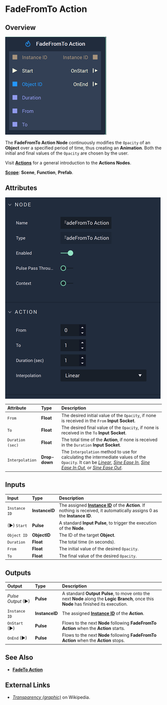 # FadeFromTo Action

## Overview

![The FadeFromTo Action Node.](../../.gitbook/assets/fadefromtoactionnode.png)

The **FadeFromTo Action Node** continuously modifies the `Opacity` of an **Object** over a specified period of time, thus creating an **Animation**. Both the initial and final values of the `Opacity` are chosen by the user.

Visit [**Actions**](README.md) for a general introduction to the **Actions Nodes**.

[**Scope**](../overview.md#scopes): **Scene**, **Function**, **Prefab**.

## Attributes

![The FadeFromTo Action Node Attributes.](../../.gitbook/assets/fadefromtoactionattributes.png)

| Attribute | Type | Description |
| :--- | :--- | :--- |
| `From` | **Float** | The desired initial value of the `Opacity`, if none is received in the `From` **Input Socket**. |
| `To` | **Float** | The desired final value of the `Opacity`, if none is received in the `To` **Input Socket**. |
| `Duration (sec)` | **Float** | The total time of the **Action**, if none is received in the `Duration` **Input Socket**. |
| `Interpolation` | **Drop-down** | The `Interpolation` method to use for calculating the intermediate values of the `Opacity`. It can be [*Linear*](https://en.wikipedia.org/wiki/Linear_interpolation), [*Sine Ease In*](https://easings.net/#easeInSine), [*Sine Ease In Out*](https://easings.net/#easeInOutSine), or [*Sine Ease Out*](https://easings.net/#easeOutSine). |

## Inputs

| Input | Type | Description |
| :--- | :--- | :--- |
| `Instance ID` | **InstanceID** | The assigned [**Instance ID**](README.md#instance-id) of the **Action**. If nothing is received, it automatically assigns 0 as the **Instance ID**. |
| \(►\) `Start` | **Pulse** | A standard **Input Pulse**, to trigger the execution of the **Node**. |
| `Object ID` | **ObjectID** | The ID of the target **Object**. |
| `Duration` | **Float** | The total time \(in seconds\). |
| `From` | **Float** | The initial value of the desired `Opacity`. |
| `To` | **Float** | The final value of the desired `Opacity`. |

## Outputs

| Output | Type | Description |
| :--- | :--- | :--- |
| _Pulse Output_ \(►\) | **Pulse** | A standard **Output Pulse**, to move onto the next **Node** along the **Logic Branch**, once this **Node** has finished its execution. |
| `Instance ID` | **InstanceID** | The assigned [**Instance ID**](README.md#instance-id) of the **Action**. |
| `OnStart` \(►\) | **Pulse** | Flows to the next **Node** following **FadeFromTo Action** when the **Action** starts. |
| `OnEnd` \(►\) | **Pulse** | Flows to the next **Node** following **FadeFromTo Action** when the **Action** stops. |

## See Also

* [**FadeTo Action**](fadetoaction.md)

## External Links

* [_Transparency \(graphic\)_](https://en.wikipedia.org/wiki/Transparency_%28graphic%29) on Wikipedia.

